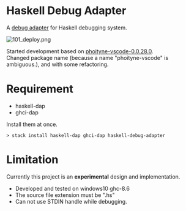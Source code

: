 
# Haskell Debug Adapter

A [debug adapter](https://microsoft.github.io/debug-adapter-protocol/) for Haskell debugging system.

![101_deploy.png](https://raw.githubusercontent.com/phoityne/haskell-debug-adapter/master/docs/design/101_deploy.png)

Started development based on [phoityne-vscode-0.0.28.0](https://hackage.haskell.org/package/phoityne-vscode).  
Changed package name (because a name "phoityne-vscode" is ambiguous.), and with some refactoring.

# Requirement
  - haskell-dap
  - ghci-dap

Install them at once.

```
> stack install haskell-dap ghci-dap haskell-debug-adapter
```


# Limitation
Currently this project is an __experimental__ design and implementation.

* Developed and tested on windows10 ghc-8.6
* The source file extension must be ".hs"
* Can not use STDIN handle while debugging. 


